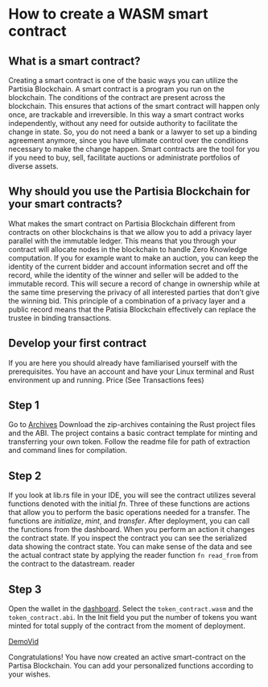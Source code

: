 # How to create a WASM smart contract


## What is a smart contract?

Creating a smart contract is one of the basic ways you can utilize the Partisia Blockchain. A smart contract is a program you run on the blockchain. The conditions of the contract are present across the blockchain. This ensures that actions of the smart contract will happen only once, are trackable and irreversible. In this way a smart contract works independently, without any need for outside authority to facilitate the change in state. So, you do not need a bank or a lawyer to set up a binding agreement anymore, since you have ultimate control over the conditions necessary to make the change happen. Smart contracts are the tool for you if you need to buy, sell, facilitate auctions or administrate portfolios of diverse assets.

## Why should you use the Partisia Blockchain for your smart contracts?

What makes the smart contract on Partisia Blockchain different from contracts on other blockchains is that we allow you to add a privacy layer parallel with the immutable ledger. This means that you through your contract will allocate nodes in the blockchain to handle Zero Knowledge computation. If you for example want to make an auction, you can keep the identity of the current bidder and account information secret and off the record, while the identity of the winner and seller will be added to the immutable record. This will secure a record of change in ownership while at the same time preserving the privacy of all interested parties that don’t give the winning bid. This principle of a combination of a privacy layer and a public record means that the Patisia Blockchain effectively can replace the trustee in binding transactions.

## Develop your first contract
 
If you are here you should already have familiarised yourself with the prerequisites. 
You have an account and have your Linux terminal and Rust environment up and running.
Price (See Transactions fees)

## Step 1

Go to [Archives](docs\TransferContractEG2.zip)
Download the zip-archives containing the Rust project files and the ABI. The project contains a basic contract template for minting and transferring your own token. Follow the readme file for path of extraction and command lines for compilation.

## Step 2

If you look at lib.rs file in your IDE, you will see the contract utilizes several functions denoted with the initial *fn*. Three of these functions are actions that allow you to perform the basic operations needed for a transfer. The functions are *initialize*, *mint*, and *transfer*. After deployment, you can call the functions from the dashboard. When you perform an action it changes the contract state. If you inspect the contract you can see the serialized data showing the contract state. You can make sense of the data and see the actual contract state by applying the reader function `fn read_from` from the contract to the datastream. reader

## Step 3

Open the wallet in the [dashboard](https://dashboard.partisiablockchain.com/wallet/upload_wasm). Select the `token_contract.wasm` and the `token_contract.abi`. In the Init field you put the number of tokens you want minted for total supply of the contract from the moment of deployment.

[DemoVid](https://youtu.be/qV2grtWDxUE)


Congratulations! You have now created an active smart-contract on the Partisa Blockchain. You can add your personalized functions according to your wishes.  

